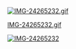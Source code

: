 > 


[![IMG-24265232.gif](https://i.postimg.cc/tgYWS2yx/IMG-24265232.gif)](https://postimg.cc/1g18408m)


[IMG-24265232.gif](https://postimg.cc/1g18408m)


<a href='https://postimg.cc/1g18408m' target='_blank'><img src='https://i.postimg.cc/1g18408m/IMG-24265232.gif' border='0' alt='IMG-24265232'/></a>



